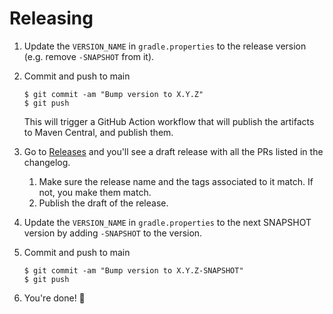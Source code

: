 # Releasing

1. Update the `VERSION_NAME` in `gradle.properties` to the release version (e.g. remove `-SNAPSHOT` from it).

2. Commit and push to main

   ```
   $ git commit -am "Bump version to X.Y.Z"
   $ git push
   ```
   This will trigger a GitHub Action workflow that will publish the artifacts to Maven Central, and publish them.
3. Go to [Releases](https://github.com/twitter/compose-rules/releases) and you'll see a draft release with all the PRs listed in the changelog.
   1. Make sure the release name and the tags associated to it match. If not, you make them match.
   2. Publish the draft of the release.

4. Update the `VERSION_NAME` in `gradle.properties` to the next SNAPSHOT version by adding `-SNAPSHOT` to the version.
5. Commit and push to main

   ```
   $ git commit -am "Bump version to X.Y.Z-SNAPSHOT"
   $ git push
   ```
6. You're done! 🎉
